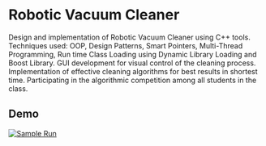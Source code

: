 # Robotic Vacuum Cleaner
Design and implementation of Robotic Vacuum Cleaner using C++ tools.
Techniques used: OOP, Design Patterns, Smart Pointers, Multi-Thread Programming, Run time Class Loading using Dynamic Library Loading and  Boost Library.
GUI development for visual control of the cleaning process.
Implementation of effective cleaning algorithms for best results in shortest time. 
Participating in the algorithmic competition among all students in the class.

## Demo
[![Sample Run](https://gifs.com/gif/robotdemosmall01-oVRXnY)](https://youtu.be/fobaeZ4Zzko)
